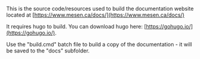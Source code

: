 This is the source code/resources used to build the documentation website located at [https://www.mesen.ca/docs/](https://www.mesen.ca/docs/)

It requires hugo to build.  You can download  hugo here: [https://gohugo.io/](https://gohugo.io/).

Use the "build.cmd" batch file to build a copy of the documentation - it will be saved to the "docs" subfolder.